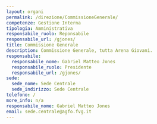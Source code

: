 ```yaml
---
layout: organi
permalink: /direzione/CommissioneGenerale/
competenze: Gestione Interna
tipologia: Amministrativa
responsabile_ruolo: Reponsabile
responsabile_url: /gjones/
title: Commissione Generale
description: Commissione Generale, tutta Arena Giovani.
responsabile:
  responsabile_nome: Gabriel Matteo Jones
  responsabile_ruolo: Presidente
  responsabile_url: /gjones/
sede:
  sede_nome: Sede Centrale
  sede_indirizzo: Sede Centrale
telefono: /
more_info: n/a
responsabile_nome: Gabriel Matteo Jones
email: sede.centrale@agfo.fvg.it
---
```

